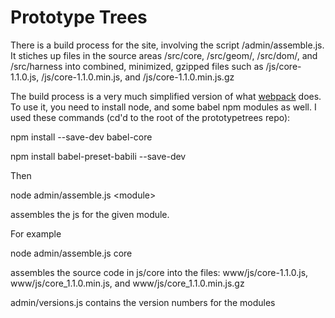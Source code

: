 Prototype Trees
===============

There is a build process for the site, involving the script 
/admin/assemble.js. It stiches up files in the source areas /src/core, /src/geom/, /src/dom/,  and /src/harness
into combined, minimized, gzipped files such as /js/core-1.1.0.js, /js/core-1.1.0.min.js, and /js/core-1.1.0.min.js.gz

The build process is a very much simplified version of what [webpack](https://webpack.js.org/) does. To use it, you need to install node, and some babel npm modules as well. I used these
commands (cd'd to the root of the prototypetrees repo):


npm install --save-dev babel-core

npm install babel-preset-babili --save-dev

Then

node admin/assemble.js &lt;module&gt;

assembles the js for the given module.

For example

node admin/assemble.js core

assembles the source code in js/core into
the  files: www/js/core-1.1.0.js, www/js/core_1.1.0.min.js, and www/js/core_1.1.0.min.js.gz

admin/versions.js contains the version numbers for the modules



